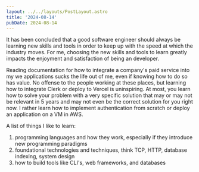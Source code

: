 ```yaml
---
layout: ../../layouts/PostLayout.astro
title: '2024-08-14'
pubDate: 2024-08-14
---
```


It has been concluded that a good software engineer should always be learning new skills and tools in order to keep up with the speed at which the industry moves. For me, choosing the new skills and tools to learn greatly impacts the enjoyment and satisfaction of being an developer.

Reading documentation for how to integrate a company's paid service into my we applications sucks the life out of me, even if knowing how to do so has value. No offense to the people working at these places, but learning how to integrate Clerk or deploy to Vercel is uninspiring. At most, you learn how to solve your problem with a very specific solution that may or may not be relevant in 5 years and may not even be the correct solution for you right now. I rather learn how to implement authentication from scratch or deploy an application on a VM in AWS.

A list of things I like to learn:

1. programming languages and how they work, especially if they introduce new programming paradigms
2. foundational technologies and techniques, think TCP, HTTP, database indexing, system design
3. how to build tools like CLI's, web frameworks, and databases

